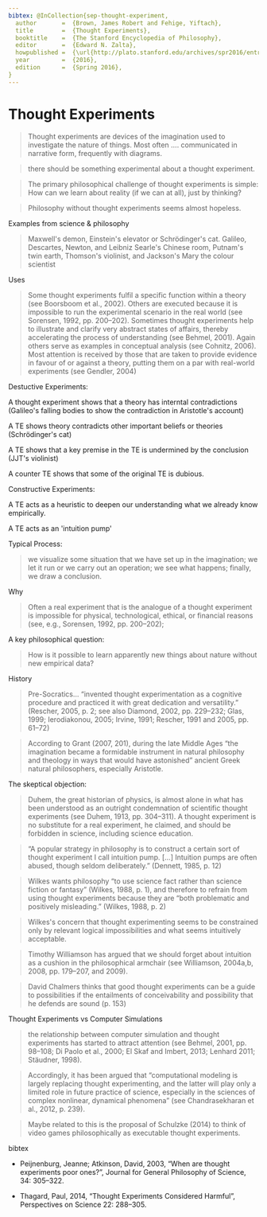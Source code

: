 ```yaml
---
bibtex: @InCollection{sep-thought-experiment,
  author       =  {Brown, James Robert and Fehige, Yiftach},
  title        =  {Thought Experiments},
  booktitle    =  {The Stanford Encyclopedia of Philosophy},
  editor       =  {Edward N. Zalta},
  howpublished =  {\url{http://plato.stanford.edu/archives/spr2016/entries/thought-experiment/}},
  year         =  {2016},
  edition      =  {Spring 2016},
}
---
```


# Thought Experiments

> Thought experiments are devices of the imagination used to investigate the nature of things. Most often .... communicated in narrative form, frequently with diagrams.

> there should be something experimental about a thought experiment.

> The primary philosophical challenge of thought experiments is simple: How can we learn about reality (if we can at all), just by thinking?

> Philosophy without thought experiments seems almost hopeless.

Examples from science & philosophy

> Maxwell's demon, Einstein's elevator or Schrödinger's cat.
> Galileo, Descartes, Newton, and Leibniz
> Searle's Chinese room, Putnam's twin earth, Thomson's violinist, and Jackson's Mary the colour scientist

Uses

> Some thought experiments fulfil a specific function within a theory (see Boorsboom et al., 2002). Others are executed because it is impossible to run the experimental scenario in the real world (see Sorensen, 1992, pp. 200–202). Sometimes thought experiments help to illustrate and clarify very abstract states of affairs, thereby accelerating the process of understanding (see Behmel, 2001). Again others serve as examples in conceptual analysis (see Cohnitz, 2006). Most attention is received by those that are taken to provide evidence in favour of or against a theory, putting them on a par with real-world experiments (see Gendler, 2004)

Destuctive Experiments:

A thought experiment shows that a theory has interntal contradictions (Galileo's falling bodies to show the contradiction in Aristotle's account)

A TE shows theory contradicts other important beliefs or theories (Schrödinger's cat)

A TE shows that a key premise in the TE is undermined by the conclusion (JJT's violinist)

A counter TE shows that some of the original TE is dubious.

Constructive Experiments:

A TE acts as a heuristic to deepen our understanding what we already know empirically.

A TE acts as an 'intuition pump'

Typical Process:

> we visualize some situation that we have set up in the imagination; 
> we let it run or we carry out an operation; 
> we see what happens; 
> finally, we draw a conclusion. 

Why

> Often a real experiment that is the analogue of a thought experiment is impossible for physical, technological, ethical, or financial reasons (see, e.g., Sorensen, 1992, pp. 200–202); 

A key philosophical question: 

> How is it possible to learn apparently new things about nature without new empirical data?

History

> Pre-Socratics... “invented thought experimentation as a cognitive procedure and practiced it with great dedication and versatility.” (Rescher, 2005, p. 2; see also Diamond, 2002, pp. 229–232; Glas, 1999; Ierodiakonou, 2005; Irvine, 1991; Rescher, 1991 and 2005, pp. 61–72)

> According to Grant (2007, 201), during the late Middle Ages “the imagination became a formidable instrument in natural philosophy and theology in ways that would have astonished” ancient Greek natural philosophers, especially Aristotle.

The skeptical objection:

> Duhem, the great historian of physics, is almost alone in what has been understood as an outright condemnation of scientific thought experiments (see Duhem, 1913, pp. 304–311). A thought experiment is no substitute for a real experiment, he claimed, and should be forbidden in science, including science education. 

> “A popular strategy in philosophy is to construct a certain sort of thought experiment I call intuition pump. […] Intuition pumps are often abused, though seldom deliberately.” (Dennett, 1985, p. 12)

> Wilkes wants philosophy “to use science fact rather than science fiction or fantasy” (Wilkes, 1988, p. 1), and therefore to refrain from using thought experiments because they are “both problematic and positively misleading.” (Wilkes, 1988, p. 2)

> Wilkes's concern that thought experimenting seems to be constrained only by relevant logical impossibilities and what seems intuitively acceptable. 

> Timothy Williamson has argued that we should forget about intuition as a cushion in the philosophical armchair (see Williamson, 2004a,b, 2008, pp. 179–207, and 2009). 

> David Chalmers thinks that good thought experiments can be a guide to possibilities if the entailments of conceivability and possibility that he defends are sound (p. 153)


Thought Experiments vs Computer Simulations

> the relationship between computer simulation and thought experiments has started to attract attention (see Behmel, 2001, pp. 98–108; Di Paolo et al., 2000; El Skaf and Imbert, 2013; Lenhard 2011; Stäudner, 1998).

> Accordingly, it has been argued that “computational modeling is largely replacing thought experimenting, and the latter will play only a limited role in future practice of science, especially in the sciences of complex nonlinear, dynamical phenomena” (see Chandrasekharan et al., 2012, p. 239).

> Maybe related to this is the proposal of Schulzke (2014) to think of video games philosophically as executable thought experiments.


bibtex

- Peijnenburg, Jeanne; Atkinson, David, 2003, “When are thought experiments poor ones?”, Journal for General Philosophy of Science, 34: 305–322.

- Thagard, Paul, 2014, “Thought Experiments Considered Harmful”, Perspectives on Science 22: 288–305.